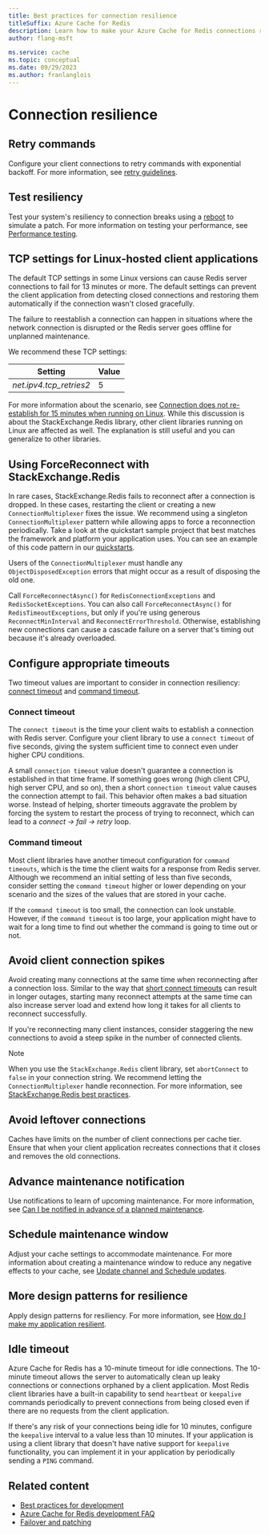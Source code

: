 ```yaml
---
title: Best practices for connection resilience
titleSuffix: Azure Cache for Redis
description: Learn how to make your Azure Cache for Redis connections resilient.
author: flang-msft

ms.service: cache
ms.topic: conceptual
ms.date: 09/29/2023
ms.author: franlanglois
---
```


# Connection resilience

## Retry commands

Configure your client connections to retry commands with exponential backoff. For more information, see [retry guidelines](/azure/architecture/best-practices/retry-service-specific#azure-cache-for-redis).

## Test resiliency

Test your system's resiliency to connection breaks using a [reboot](cache-administration.md#reboot) to simulate a patch. For more information on testing your performance, see [Performance testing](cache-best-practices-performance.md).

## TCP settings for Linux-hosted client applications

The default TCP settings in some Linux versions can cause Redis server connections to fail for 13 minutes or more. The default settings can prevent the client application from detecting closed connections and restoring them automatically if the connection wasn't closed gracefully.

The failure to reestablish a connection can happen in situations where the network connection is disrupted or the Redis server goes offline for unplanned maintenance.

We recommend these TCP settings:

|Setting  |Value |
|---------|---------|
| *net.ipv4.tcp_retries2*   | 5 |

For more information about the scenario, see [Connection does not re-establish for 15 minutes when running on Linux](https://github.com/StackExchange/StackExchange.Redis/issues/1848#issuecomment-913064646). While this discussion is about the StackExchange.Redis library, other client libraries running on Linux are affected as well. The explanation is still useful and you can generalize to other libraries.

## Using ForceReconnect with StackExchange.Redis

In rare cases, StackExchange.Redis fails to reconnect after a connection is dropped. In these cases, restarting the client or creating a new `ConnectionMultiplexer` fixes the issue. We recommend using a singleton `ConnectionMultiplexer` pattern while allowing apps to force a reconnection periodically. Take a look at the quickstart sample project that best matches the framework and platform your application uses. You can see an example of this code pattern in our [quickstarts](https://github.com/Azure-Samples/azure-cache-redis-samples).

Users of the `ConnectionMultiplexer` must handle any `ObjectDisposedException` errors that might occur as a result of disposing the old one.

Call `ForceReconnectAsync()` for `RedisConnectionExceptions` and `RedisSocketExceptions`. You can also call `ForceReconnectAsync()` for `RedisTimeoutExceptions`, but only if you're using generous `ReconnectMinInterval` and `ReconnectErrorThreshold`. Otherwise, establishing new connections can cause a cascade failure on a server that's timing out because it's already overloaded.

## Configure appropriate timeouts

Two timeout values are important to consider in connection resiliency: [connect timeout](#connect-timeout) and [command timeout](#command-timeout).

### Connect timeout

The `connect timeout` is the time your client waits to establish a connection with Redis server. Configure your client library to use a `connect timeout` of five seconds, giving the system sufficient time to connect even under higher CPU conditions.

A small `connection timeout` value doesn't guarantee a connection is established in that time frame. If something goes wrong (high client CPU, high server CPU, and so on), then a short `connection timeout` value causes the connection attempt to fail. This behavior often makes a bad situation worse. Instead of helping, shorter timeouts aggravate the problem by forcing the system to restart the process of trying to reconnect, which can lead to a *connect -> fail -> retry* loop.

### Command timeout

Most client libraries have another timeout configuration for `command timeouts`, which is the time the client waits for a response from Redis server. Although we recommend an initial setting of less than five seconds, consider setting the `command timeout` higher or lower depending on your scenario and the sizes of the values that are stored in your cache.

If the `command timeout` is too small, the connection can look unstable. However, if the `command timeout` is too large, your application might have to wait for a long time to find out whether the command is going to time out or not.

## Avoid client connection spikes

Avoid creating many connections at the same time when reconnecting after a connection loss. Similar to the way that [short connect timeouts](#configure-appropriate-timeouts) can result in longer outages, starting many reconnect attempts at the same time can also increase server load and extend how long it takes for all clients to reconnect successfully.

If you're reconnecting many client instances, consider staggering the new connections to avoid a steep spike in the number of connected clients.

> [!NOTE]
> When you use the `StackExchange.Redis` client library, set `abortConnect` to `false` in your connection string.  We recommend letting the `ConnectionMultiplexer` handle reconnection. For more information, see [StackExchange.Redis best practices](./cache-management-faq.yml#stackexchangeredis-best-practices).

## Avoid leftover connections

Caches have limits on the number of client connections per cache tier. Ensure that when your client application recreates connections that it closes and removes the old connections.

## Advance maintenance notification

Use notifications to learn of upcoming maintenance. For more information, see [Can I be notified in advance of a planned maintenance](cache-failover.md#can-i-be-notified-in-advance-of-planned-maintenance).

## Schedule maintenance window

Adjust your cache settings to accommodate maintenance. For more information about creating a maintenance window to reduce any negative effects to your cache, see [Update channel and Schedule updates](cache-administration.md#update-channel-and-schedule-updates).

## More design patterns for resilience

Apply design patterns for resiliency. For more information, see [How do I make my application resilient](cache-failover.md#how-do-i-make-my-application-resilient).

## Idle timeout

Azure Cache for Redis has a 10-minute timeout for idle connections. The 10-minute timeout allows the server to automatically clean up leaky connections or connections orphaned by a client application. Most Redis client libraries have a built-in capability to send `heartbeat` or `keepalive` commands periodically to prevent connections from being closed even if there are no requests from the client application.

If there's any risk of your connections being idle for 10 minutes, configure the `keepalive` interval to a value less than 10 minutes. If your application is using a client library that doesn't have native support for `keepalive` functionality, you can implement it in your application by periodically sending a `PING` command.

## Related content

- [Best practices for development](cache-best-practices-development.md)
- [Azure Cache for Redis development FAQ](cache-development-faq.yml)
- [Failover and patching](cache-failover.md)
